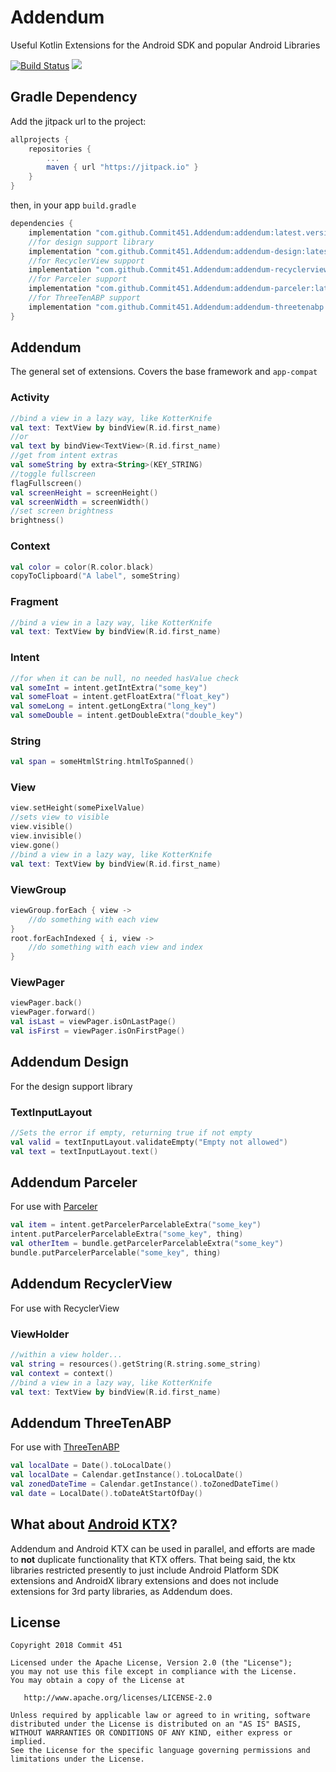 # Addendum
Useful Kotlin Extensions for the Android SDK and popular Android Libraries

[![Build Status](https://travis-ci.org/Commit451/Addendum.svg?branch=master)](https://travis-ci.org/Commit451/Addendum) [![](https://jitpack.io/v/Commit451/Addendum.svg)](https://jitpack.io/#Commit451/Addendum)

## Gradle Dependency
Add the jitpack url to the project:
```groovy
allprojects {
    repositories {
        ...
        maven { url "https://jitpack.io" }
    }
}
```
then, in your app `build.gradle`
```groovy
dependencies {
    implementation "com.github.Commit451.Addendum:addendum:latest.version.here"
    //for design support library
    implementation "com.github.Commit451.Addendum:addendum-design:latest.version.here"
    //for RecyclerView support
    implementation "com.github.Commit451.Addendum:addendum-recyclerview:latest.version.here"
    //for Parceler support
    implementation "com.github.Commit451.Addendum:addendum-parceler:latest.version.here"
    //for ThreeTenABP support
    implementation "com.github.Commit451.Addendum:addendum-threetenabp:latest.version.here"
}
```

## Addendum
The general set of extensions. Covers the base framework and `app-compat`

### Activity
```kotlin
//bind a view in a lazy way, like KotterKnife
val text: TextView by bindView(R.id.first_name)
//or
val text by bindView<TextView>(R.id.first_name)
//get from intent extras
val someString by extra<String>(KEY_STRING)
//toggle fullscreen
flagFullscreen()
val screenHeight = screenHeight()
val screenWidth = screenWidth()
//set screen brightness
brightness()
```

### Context
```kotlin
val color = color(R.color.black)
copyToClipboard("A label", someString)
```

### Fragment
```kotlin
//bind a view in a lazy way, like KotterKnife
val text: TextView by bindView(R.id.first_name)
```

### Intent
```kotlin
//for when it can be null, no needed hasValue check
val someInt = intent.getIntExtra("some_key")
val someFloat = intent.getFloatExtra("float_key")
val someLong = intent.getLongExtra("long_key")
val someDouble = intent.getDoubleExtra("double_key")
```

### String
```kotlin
val span = someHtmlString.htmlToSpanned()
```

### View
```kotlin
view.setHeight(somePixelValue)
//sets view to visible
view.visible()
view.invisible()
view.gone()
//bind a view in a lazy way, like KotterKnife
val text: TextView by bindView(R.id.first_name)
```

### ViewGroup
```kotlin
viewGroup.forEach { view ->
    //do something with each view
}
root.forEachIndexed { i, view ->
    //do something with each view and index
}
```

### ViewPager
```kotlin
viewPager.back()
viewPager.forward()
val isLast = viewPager.isOnLastPage()
val isFirst = viewPager.isOnFirstPage()
```

## Addendum Design
For the design support library

### TextInputLayout
```kotlin
//Sets the error if empty, returning true if not empty
val valid = textInputLayout.validateEmpty("Empty not allowed")
val text = textInputLayout.text()
```

## Addendum Parceler
For use with [Parceler](https://github.com/johncarl81/parceler)
```kotlin
val item = intent.getParcelerParcelableExtra("some_key")
intent.putParcelerParcelableExtra("some_key", thing)
val otherItem = bundle.getParcelerParcelableExtra("some_key")
bundle.putParcelerParcelable("some_key", thing)
```

## Addendum RecyclerView
For use with RecyclerView

### ViewHolder
```kotlin
//within a view holder...
val string = resources().getString(R.string.some_string)
val context = context()
//bind a view in a lazy way, like KotterKnife
val text: TextView by bindView(R.id.first_name)
```

## Addendum ThreeTenABP
For use with [ThreeTenABP](https://github.com/JakeWharton/ThreeTenABP)
```kotlin
val localDate = Date().toLocalDate()
val localDate = Calendar.getInstance().toLocalDate()
val zonedDateTime = Calendar.getInstance().toZonedDateTime()
val date = LocalDate().toDateAtStartOfDay()
```

## What about [Android KTX](https://github.com/android/android-ktx)?
Addendum and Android KTX can be used in parallel, and efforts are made to **not** duplicate functionality that KTX offers. That being said, the ktx libraries restricted presently to just include Android Platform SDK extensions and AndroidX library extensions and does not include extensions for 3rd party libraries, as Addendum does.

License
--------

    Copyright 2018 Commit 451

    Licensed under the Apache License, Version 2.0 (the "License");
    you may not use this file except in compliance with the License.
    You may obtain a copy of the License at

       http://www.apache.org/licenses/LICENSE-2.0

    Unless required by applicable law or agreed to in writing, software
    distributed under the License is distributed on an "AS IS" BASIS,
    WITHOUT WARRANTIES OR CONDITIONS OF ANY KIND, either express or implied.
    See the License for the specific language governing permissions and
    limitations under the License.
